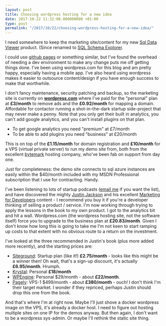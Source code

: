 ```yaml
---
layout: post
title: Choosing wordpress hosting for a new idea
date: 2017-10-22 11:32:08.000000000 +01:00
type: post
permalink: "/2017/10/22/choosing-wordpress-hosting-for-a-new-idea/"
---
```

I need somewhere to keep the marketing site/content for my new [Sql Data Viewer](https://sqldataviewer.com/) product. (Since renamed to [SQL Schema Explorer](https://timabell.github.io/schema-explorer/).

I could use [github pages](https://pages.github.com/) or something similar, but I've found the overhead of needing a dev environment to make any change puts me off getting things done. I've been using wordpress.com for this blog and am pretty happy, especially having a mobile app. I've also heard using wordpress makes it easier to outsource content/design if you have enough success to make that worthwhile.

I don't fancy maintenance, security patching and backup, so the marketing site is currently on **[wordpress.com](https://wordpress.com/)** where I've paid for the "personal" plan at **£3/month** to remove ads and the **£0.92/month** for mapping a domain. Affordable for contactor running a shot-in-the-dark startup side-project that may never make a penny. Note that you only get their built in analytics, you can't add google analytics, and you can't install plugins on that plan.

* To get google analytics you need "premium" at £7/month
* To be able to add plugins you need "business" at £20/month

This is on top of the **£1.15/month** for domain registration and **£10/month** for a VPS (virtual private server) to run my demo site from, both from the excellent [bytemark](https://www.bytemark.co.uk/) hosting company, who've been fab on support from day one.

Just for completeness: the demo site connects to sql azure instances are easily within the $40/month included with my MSDN Professional subscription that I use for contracting. Handy.

I've been listening to lots of startup podcasts ([email me](mailto:tim@timwise.co.uk?subject=startup-podcasts&body=send-me-your-opml!) if you want the list), and have discovered the mighty [Justin Jackson](https://justinjackson.ca/) and his excellent [Marketing for Developers](https://devmarketing.xyz/) content - I recommend you buy it if you're a developer thinking of selling a product / service. I'm now working through trying to apply the lessons in the book to my own product. I got to the analytics bit and hit a wall. Wordpress.com (the wordpress hosting site, not the software itself) force you to upgrade to the business plan at **£20.83/month**. Given I don't know how long this is going to take me I'm not keen to start ramping up costs to that extent with no obvious route to a return on the investment.

I've looked at the three recommended in Justin's book (plus more added more recently), and the starting prices are:

* [Siteground](https://www.siteground.co.uk/wordpress-hosting.htm): Startup plan (like it!) **£2.75/month** - looks like this might be a winner then! Oh wait, that's a sign-up discount, it's actually **£6.95/month**. Hrumph.
* [Krystal](https://krystal.uk/wordpress-hosting): Personal **£18/month**
* [WPEngine](https://wpengine.com/plans/): Personal $29/month - about **£22/month**.
* [Pagely](https://pagely.com/plans-pricing/): VPS-1 $499/month - about **£380/month** - ouch! I don't think I'm their target market. I wonder if they repriced, perhaps Justin should drop this one from the book.

And that's where I'm at right now. Maybe I'll just shove a docker wordpress image on the VPS, it's already a docker host. I need to figure out hosting multiple sites on one IP for the demos anyway. But then again, I don't want to be a wordpress sys-admin. Or maybe I'll rethink the static site thing.
